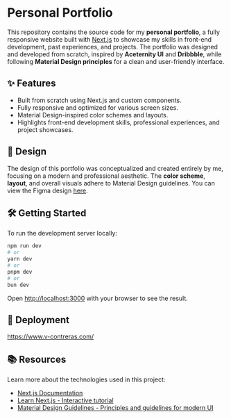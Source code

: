 # Personal Portfolio

This repository contains the source code for my **personal portfolio**, a fully responsive website built with [Next.js](https://nextjs.org/) to showcase my skills in front-end development, past experiences, and projects. The portfolio was designed and developed from scratch, inspired by **Aceternity UI** and **Dribbble**, while following **Material Design principles** for a clean and user-friendly interface.

## ✨ Features

- Built from scratch using Next.js and custom components.
- Fully responsive and optimized for various screen sizes.
- Material Design-inspired color schemes and layouts.
- Highlights front-end development skills, professional experiences, and project showcases.

## 🎨 Design

The design of this portfolio was conceptualized and created entirely by me, focusing on a modern and professional aesthetic. The **color scheme**, **layout**, and overall visuals adhere to Material Design guidelines. You can view the Figma design [here](https://www.figma.com/design/84w1dYkVwAq4SFoHaitVUV/UniCart?node-id=0-1&t=HS4s2IDZKp6C2ytJ-1).

## 🛠️ Getting Started

To run the development server locally:

```bash
npm run dev
# or
yarn dev
# or
pnpm dev
# or
bun dev
```

Open [http://localhost:3000](http://localhost:3000) with your browser to see the result.

## 🚀 Deployment

https://www.v-contreras.com/

## 📚 Resources

Learn more about the technologies used in this project:
- [Next.js Documentation](https://nextjs.org/docs)
- [Learn Next.js - Interactive tutorial](https://nextjs.org/learn)
- [Material Design Guidelines - Principles and guidelines for modern UI](https://m2.material.io/design/guidelines-overview)
